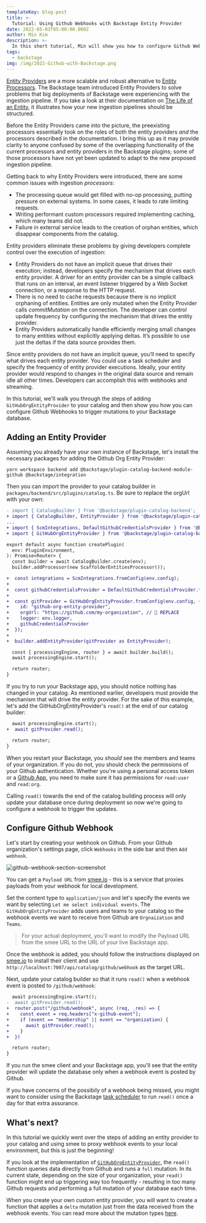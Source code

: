 ```yaml
---
templateKey: blog-post
title: >-
  Tutorial: Using Github Webhooks with Backstage Entity Provider
date: 2022-05-03T05:00:00.000Z
author: Min Kim
description: >-
  In this short tutorial, Min will show you how to configure Github Webhooks for Backstage's Github Entity Provider
tags:
  - backstage
img: /img/2022-Github-with-Backstage.png
---
```


[Entity Providers](https://backstage.io/docs/features/software-catalog/external-integrations#custom-entity-providers) are a more scalable and robust alternative to [Entity Processors](https://backstage.io/docs/features/software-catalog/external-integrations#custom-processors). The Backstage team introduced Entity Providers to solve problems that big deployments of Backstage were experiencing with the ingestion pipeline. If you take a look at their documentation on [The Life of an Entity](https://backstage.io/docs/features/software-catalog/life-of-an-entity), it illustrates how your new ingestion pipelines should be structured.

Before the Entity Providers came into the picture, the preexisting processors essentially took on the roles of both the entity providers _and_ the processors described in the documentation. I bring this up as it may provide clarity to anyone confused by some of the overlapping functionality of the current processors and entity providers in the Backstage plugins; some of those processors have not yet been updated to adapt to the new proposed ingestion pipeline.

Getting back to why Entity Providers were introduced, there are some common issues with ingestion _processors_:

- The processing queue would get filled with no-op processing, putting pressure on external systems. In some cases, it leads to rate limiting requests.
- Writing performant custom processors required implementing caching, which many teams did not.
- Failure in external service leads to the creation of orphan entities, which disappear components from the catalog.

Entity providers eliminate these problems by giving developers complete control over the execution of ingestion:

- Entity Providers do not have an implicit queue that drives their execution; instead, developers specify the mechanism that drives each entity provider. A driver for an entity provider can be a simple callback that runs on an interval, an event listener triggered by a Web Socket connection, or a response to the HTTP request.
- There is no need to cache requests because there is no implicit orphaning of entities. Entities are only mutated when the Entity Provider calls *commitMutation* on the connection. The developer can control update frequency by configuring the mechanism that drives the entity provider.
- Entity Providers automatically handle efficiently merging small changes to many entities without explicitly applying deltas. It’s possible to use just the deltas if the data source provides them.

Since entity providers do not have an implicit queue, you’ll need to specify what drives each entity provider. You could use a task scheduler and specify the frequency of entity provider executions. Ideally, your entity provider would respond to changes in the original data source and remain idle all other times. Developers can accomplish this with webhooks and streaming.

In this tutorial, we'll walk you through the steps of adding `GitHubOrgEntityProvider` to your catalog and then show you how you can configure Github Webhooks to trigger mutations to your Backstage database.

## Adding an Entity Provider

Assuming you already have your own instance of Backstage, let's install the necessary packages for adding the Github Org Entity Provider:

```
yarn workspace backend add @backstage/plugin-catalog-backend-module-github @backstage/integration
```

Then you can import the provider to your catalog builder in `packages/backend/src/plugins/catalog.ts`. Be sure to replace the orgUrl with your own:

```diff
- import { CatalogBuilder } from '@backstage/plugin-catalog-backend';
+ import { CatalogBuilder, EntityProvider } from '@backstage/plugin-catalog-backend';
...
+ import { ScmIntegrations, DefaultGithubCredentialsProvider } from '@backstage/integration';
+ import { GitHubOrgEntityProvider } from '@backstage/plugin-catalog-backend-module-github';

export default async function createPlugin(
  env: PluginEnvironment,
): Promise<Router> {
  const builder = await CatalogBuilder.create(env);
  builder.addProcessor(new ScaffolderEntitiesProcessor());

+  const integrations = ScmIntegrations.fromConfig(env.config);
+
+  const githubCredentialsProvider = DefaultGithubCredentialsProvider.fromIntegrations(integrations);
+
+  const gitProvider = GitHubOrgEntityProvider.fromConfig(env.config, {
+    id: "github-org-entity-provider",
+    orgUrl: "https://github.com/my-organization", // 🚨 REPLACE
+    logger: env.logger,
+    githubCredentialsProvider
+  });
+
+  builder.addEntityProvider(gitProvider as EntityProvider);

  const { processingEngine, router } = await builder.build();
  await processingEngine.start();

  return router;
}
```

If you try to run your Backstage app, you should notice nothing has changed in your catalog. As mentioned earlier, developers must provide the mechanism that will drive the entity provider. For the sake of this example, let's add the GitHubOrgEntityProvider's `read()` at the end of our catalog builder:

```diff
  await processingEngine.start();
+  await gitProvider.read();

  return router;
}
```

When you restart your Backstage, you _should_ see the members and teams of your organization. If you do not, you should check the permissions of your Github authentication. Whether you're using a personal access token or a [Github App](https://backstage.io/docs/integrations/github/github-apps), you need to make sure it has permissions for `read:user` and `read:org`.

Calling `read()` towards the end of the catalog building process will only update your database once during deployment so now we're going to configure a webhook to trigger the updates.

## Configure Github Webhook

Let's start by creating your webhook on Github. From your Github organization's settings page, click `Webhooks` in the side bar and then `Add webhook`.

![github-webhook-section-screenshot](/img/2022-05-03-add-webhook.png)

You can get a `Payload URL` from [smee.io](https://smee.io) - this is a service that proxies payloads from your webhook for local development.

Set the content type to `application/json` and let's specify the events we want by selecting `Let me select individual events`. The `GitHubOrgEntityProvider` adds users and teams to your catalog so the webhook events we want to receive from Github are `Orgnaization` and `Teams`.

> For your actual deployment, you'll want to modify the Payload URL from the smee URL to the URL of your live Backstage app.

Once the webhook is added, you should follow the instructions displayed on [smee.io](https://smee.io) to install their client and use `http://localhost:7007/api/catalog/github/webhook` as the target URL.

Next, update your catalog builder so that it runs `read()` when a webhook event is posted to `/github/webhook`:

```diff
  await processingEngine.start();
-  await gitProvider.read();
+  router.post("/github/webhook", async (req, _res) => {
+    const event = req.headers["x-github-event"];
+    if (event == "membership" || event == "organization) {
+      await gitProvider.read();
+    }
+  })

  return router;
}
```

If you run the smee client and your Backstage app, you'll see that the entity provider will update the database only when a webhook event is posted by Github.

If you have concerns of the possibily of a webhook being missed, you might want to consider using the Backstage [task scheduler](https://github.com/backstage/backstage/tree/master/packages/backend-tasks) to run `read()` once a day for that extra assurance.

## What's next?

In this tutorial we quickly went over the steps of adding an entity provider to your catalog and using smee to proxy webhook events to your local environment, but this is just the beginning!

If you look at the implementation of [`GitHubOrgEntityProvider`](https://github.com/backstage/backstage/blob/master/plugins/catalog-backend-module-github/src/GitHubOrgEntityProvider.ts#L106-L147), the `read()` function queries data directly from Github and runs a `full` mutation. In its current state, depending on the size of your organization, your `read()` function might end up triggering way too frequently - resulting in too many Github requests and performing a full mutation of your database each time.

When you create your own custom entity provider, you will want to create a function that applies a `delta` mutation just from the data received from the webhook events. You can read more about the mutation types [here](https://backstage.io/docs/features/software-catalog/external-integrations#provider-mutations).
